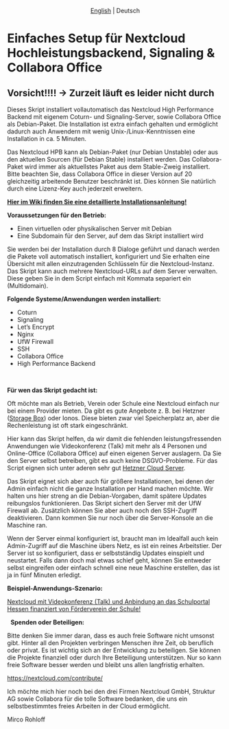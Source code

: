 <p align="center">
  <a href="https://github.com/sunweaver/nextcloud-high-performance-backend-setup/blob/main/README_en.md">English</a> |
  <span>Deutsch</span>
</p>

# Einfaches Setup für Nextcloud Hochleistungsbackend, Signaling & Collabora Office


## Vorsicht!!!! -> Zurzeit läuft es leider nicht durch


Dieses Skript installiert vollautomatisch das Nextcloud High Performance Backend mit eigenem Coturn- und Signaling-Server, sowie Collabora Office als Debian-Paket. Die Installation ist extra einfach gehalten und ermöglicht dadurch auch Anwendern mit wenig Unix-/Linux-Kenntnissen eine Installation in ca. 5 Minuten.

Das Nextcloud HPB kann als Debian-Paket (nur Debian Unstable) oder aus den aktuellen Sourcen (für Debian Stable) installiert werden. Das Collabora-Paket wird immer als aktuellstes Paket aus dem Stable-Zweig installiert. Bitte beachten Sie, dass Collabora Office in dieser Version auf 20 gleichzeitig arbeitende Benutzer beschränkt ist. Dies können Sie natürlich durch eine Lizenz-Key auch jederzeit erweitern.

[**Hier im Wiki finden Sie eine detaillierte Installationsanleitung!**](https://github.com/sunweaver/nextcloud-high-performance-backend-setup/wiki/02-Setup-Script)


**Voraussetzungen für den Betrieb:**

* Einen virtuellen oder physikalischen Server mit Debian
* Eine Subdomain für den Server, auf dem das Skript installiert wird

Sie werden bei der Installation durch 8 Dialoge geführt und danach werden die Pakete voll automatisch installiert, konfiguriert und Sie erhalten eine Übersicht mit allen einzutragenden Schlüsseln für die Nextcloud-Instanz. Das Skript kann auch mehrere Nextcloud-URLs auf dem Server verwalten. Diese geben Sie in dem Script einfach mit Kommata separiert ein (Multidomain).


**Folgende Systeme/Anwendungen werden installiert:**

* Coturn
* Signaling
* Let’s Encrypt
* Nginx
* UfW Firewall
* SSH
* Collabora Office
* High Performance Backend

 
 

**Für wen das Skript gedacht ist:**

Oft möchte man als Betrieb, Verein oder Schule eine Nextcloud einfach nur bei einem Provider mieten. Da gibt es gute Angebote z. B. bei Hetzner ([Storage Box](https://www.hetzner.com/de/storage/storage-box)) oder Ionos. Diese bieten zwar viel Speicherplatz an, aber die Rechenleistung ist oft stark eingeschränkt.

Hier kann das Skript helfen, da wir damit die fehlenden leistungsfressenden Anwendungen wie Videokonferenz (Talk) mit mehr als 4 Personen und Online-Office (Collabora Office) auf einen eigenen Server auslagern. Da Sie den Server selbst betreiben, gibt es auch keine DSGVO-Probleme. Für das Script eignen sich unter aderen sehr gut [Hetzner Cloud Server](https://www.hetzner.com/de/cloud). 

Das Skript eignet sich aber auch für größere Installationen, bei denen der Admin einfach nicht die ganze Installation per Hand machen möchte. Wir halten uns hier streng an die Debian-Vorgaben, damit spätere Updates reibungslos funktionieren. Das Skript sichert den Server mit der UfW Firewall ab. Zusätzlich können Sie aber auch noch den SSH-Zugriff deaktivieren. Dann kommen Sie nur noch über die Server-Konsole an die Maschine ran.

Wenn der Server einmal konfiguriert ist, braucht man im Idealfall auch kein Admin-Zugriff auf die Maschine übers Netz, es ist ein reines Arbeitstier. Der Server ist so konfiguriert, dass er selbstständig Updates einspielt und neustartet. Falls dann doch mal etwas schief geht, können Sie entweder selbst eingreifen oder einfach schnell eine neue Maschine erstellen, das ist ja in fünf Minuten erledigt.


**Beispiel-Anwendungs-Szenario:**

[Nextcloud mit Videokonferenz (Talk) und Anbindung an das Schulportal Hessen finanziert von Förderverein der Schule!](https://github.com/sunweaver/nextcloud-high-performance-backend-setup/wiki/04-Bsp-Anwendungen)

 
**Spenden oder Beteiligen:**

Bitte denken Sie immer daran, dass es auch freie Software nicht umsonst gibt. Hinter all den Projekten verbringen Menschen ihre Zeit, ob beruflich oder privat. Es ist wichtig sich an der Entwicklung zu beteiligen. Sie können die Projekte finanziell oder durch Ihre Beteiligung unterstützen. Nur so kann freie Software besser werden und bleibt uns allen langfristig erhalten.

<https://nextcloud.com/contribute/>

Ich möchte mich hier noch bei den drei Firmen Nextcloud GmbH, Struktur AG sowie Collabora für die tolle Software bedanken, die uns ein selbstbestimmtes freies Arbeiten in der Cloud ermöglicht.  

Mirco Rohloff
